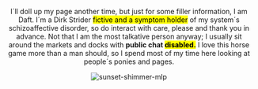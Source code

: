 <div align="center">

I´ll doll up my page another time, but just for some filler information, I am Daft. I´m a Dirk Strider <mark>fictive and a symptom holder</mark> of my system´s schizoaffective disorder, so do interact with care, please and thank you in advance. Not that I am the most talkative person anyway; I usually sit around the markets and docks with <b>public chat <mark>disabled.</mark></b> I love this horse game more than a man should, so I spend most of my time here looking at people´s ponies and pages. 

![sunset-shimmer-mlp](https://github.com/user-attachments/assets/1178461b-1355-43c4-955a-4bfadc119084)

</div>
